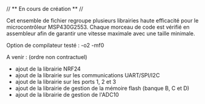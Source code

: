// ** En cours de création ** //

Cet ensemble de fichier regroupe plusieurs librairies haute efficacité pour le microcontrôleur MSP430G2553.
Chaque morceau de code est vérifié en assembleur afin de garantir une vitesse maximale avec une taille minimale.

Option de compilateur testé : -o2 -mf0

A venir : (ordre non contractuel)
- ajout de la librairie NRF24
- ajout de la librairie sur les communications UART/SPI/I2C
- ajout de la librairie sur les ports 1, 2 et 3
- ajout de la librairie de gestion de la mémoire flash (banque B, C et D)
- ajout de la librairie de gestion de l'ADC10
